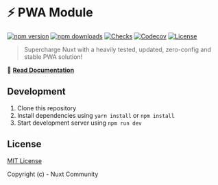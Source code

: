 # ⚡ PWA Module

[![npm version][npm-version-src]][npm-version-href]
[![npm downloads][npm-downloads-src]][npm-downloads-href]
[![Checks][checks-src]][checks-href]
[![Codecov][codecov-src]][codecov-href]
[![License][license-src]][license-href]

> Supercharge Nuxt with a heavily tested, updated, zero-config and stable PWA solution!

📖 [**Read Documentation**](https://pwa.nuxtjs.org)

## Development

1. Clone this repository
2. Install dependencies using `yarn install` or `npm install`
3. Start development server using `npm run dev`

## License

[MIT License](./LICENSE)

Copyright (c) - Nuxt Community

<!-- Badges -->
[npm-version-src]: https://img.shields.io/npm/v/@nuxtjs/pwa/latest.svg?style=flat-square
[npm-version-href]: https://npmjs.com/package/@nuxtjs/pwa

[npm-downloads-src]: https://img.shields.io/npm/dt/@nuxtjs/pwa.svg?style=flat-square
[npm-downloads-href]: https://npmjs.com/package/@nuxtjs/pwa

[checks-src]: https://flat.badgen.net/github/checks/nuxt-community/pwa-module/dev
[checks-href]: https://github.com/nuxt-community/pwa-module/actions

[codecov-src]: https://img.shields.io/codecov/c/github/nuxt-community/pwa-module.svg?style=flat-square
[codecov-href]: https://codecov.io/gh/nuxt-community/pwa-module

[license-src]: https://img.shields.io/npm/l/@nuxtjs/pwa.svg?style=flat-square
[license-href]: https://npmjs.com/package/@nuxtjs/pwa
